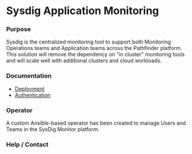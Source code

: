 # Sysdig Application Monitoring

### Purpose
Sysdig is the centralized monitoring tool to support both Monitoring Operations teams and Application teams across the Pathfinder platform. This solution will remove the dependency on "in cluster" monitoring tools and will scale well with additional clusters and cloud workloads. 

### Documentation
- [Deployment](docs/deployment.md)
- [Authentication](docs/auth.md)

### Operator
A custom Ansible-based operator has been created to manage Users and Teams in the SysDig Monitor platform. 


### Help / Contact







